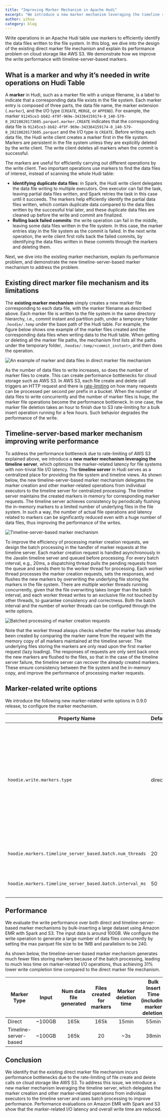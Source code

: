 ```yaml
---
title: "Improving Marker Mechanism in Apache Hudi"
excerpt: "We introduce a new marker mechanism leveraging the timeline server to address performance bottlenecks due to rate-limiting on cloud storage like AWS S3."
author: yihua
category: blog
---
```

Write operations in an Apache Hudi table use markers to efficiently identify the data files written to the file system.  In this blog, we dive into the design of the existing direct marker file mechanism and explain its performance problem on cloud storage like AWS S3.  We demonstrate how we improve the write performance with timeline-server-based markers.

<!--truncate-->

## What is a marker and why it’s needed in write operations on Hudi Table
 
A **marker** in Hudi, such as a marker file with a unique filename, is a label to indicate that a corresponding data file exists in the file system.  Each marker entry is composed of three parts, the data file name, the marker extension (`.marker`), and the I/O type (`CREATE`, `MERGE`, or `APPEND`).  For example, the marker `91245ce3-bb82-4f9f-969e-343364159174-0_140-579-0_20210820173605.parquet.marker.CREATE` indicates that the corresponding data file is `91245ce3-bb82-4f9f-969e-343364159174-0_140-579-0_20210820173605.parquet` and the I/O type is `CREATE`.  Before writing each data file, the Hudi write client creates a marker first in the file system.  Markers are persistent in the file system unless they are explicitly deleted by the write client.  The write client deletes all markers when the commit is successful.

The markers are useful for efficiently carrying out different operations by the write client.  Two important operations use markers to find the data files of interest, instead of scanning the whole Hudi table:
  - **Identifying duplicate data files**: in Spark, the Hudi write client delegates the data file writing to multiple executors.  One executor can fail the task, leaving partial data files written, and Spark retries the task in this case until it succeeds.  The markers help efficiently identify the partial data files written, which contain duplicate data compared to the data files written by the successful trial later, and these duplicate data files are cleaned up before the write and commit are finalized.
  - **Rolling back failed commits**: the write operation can fail in the middle, leaving some data files written in the file system.  In this case, the marker entries stay in the file system as the commit is failed.  In the next write operation, the write client first rolls back the failed commits, by identifying the data files written in these commits through the markers and deleting them.

Next, we dive into the existing marker mechanism, explain its performance problem, and demonstrate the new timeline-server-based marker mechanism to address the problem.

## Existing direct marker file mechanism and its limitations

The **existing marker mechanism** simply creates a new marker file corresponding to each data file, with the marker filename as described above.  Each marker file is written to the file system in the same directory hierarchy, i.e., commit instant and partition path, under a temporary folder `.hoodie/.temp` under the base path of the Hudi table.  For example, the figure below shows one example of the marker files created and the corresponding data files when writing data to the Hudi table.  When getting or deleting all the marker file paths, the mechanism first lists all the paths under the temporary folder, `.hoodie/.temp/<commit_instant>`, and then does the operation.

![An example of marker and data files in direct marker file mechanism](/assets/images/blog/marker-mechanism/direct-marker-file-mechanism.png)

As the number of data files to write increases, so does the number of marker files to create.  This can create performance bottlenecks for cloud storage such as AWS S3.  In AWS S3, each file create and delete call triggers an HTTP request and there is [rate-limiting](https://docs.aws.amazon.com/AmazonS3/latest/userguide/optimizing-performance.html) on how many requests can be processed per second per prefix in a bucket.  When the number of data files to write concurrently and the number of marker files is huge, the marker file operations become the performance bottleneck.  In one case, the marker file deletion takes an hour to finish due to S3 rate-limiting for a bulk insert operation running for a few hours.  Such behavior degrades the performance of the write.

## Timeline-server-based marker mechanism improving write performance

To address the performance bottleneck due to rate-limiting of AWS S3 explained above, we introduce a **new marker mechanism leveraging the timeline server**, which optimizes the marker-related latency for file systems with non-trivial file I/O latency.  The **timeline server** in Hudi serves as a centralized place for providing the file system and timeline views. As shown below, the new timeline-server-based marker mechanism delegates the marker creation and other marker-related operations from individual executors to the timeline server for centralized processing.  The timeline server maintains the created markers in memory for corresponding marker requests.  The timeline server achieves consistency by periodically flushing the in-memory markers to a limited number of underlying files in the file system.  In such a way, the number of actual file operations and latency related to markers can be significantly reduced even with a huge number of data files, thus improving the performance of the writes.

![Timeline-server-based marker mechanism](/assets/images/blog/marker-mechanism/timeline-server-based-marker-mechanism.png)

To improve the efficiency of processing marker creation requests, we design the batch processing in the handler of marker requests at the timeline server.  Each marker creation request is handled asynchronously in the Javalin timeline server and queued before processing. For every batch interval, e.g., 20ms, a dispatching thread pulls the pending requests from the queue and sends them to the worker thread for processing. Each worker thread processes the marker creation requests, sets the responses, and flushes the new markers by overwriting the underlying file storing the markers in the file system.  There are multiple worker threads running concurrently, given that the file overwriting takes longer than the batch interval, and each worker thread writes to an exclusive file not touched by other threads, to guarantee consistency and correctness. Both the batch interval and the number of worker threads can be configured through the write options.

![Batched processing of marker creation requests](/assets/images/blog/marker-mechanism/batched-marker-creation.png)


Note that the worker thread always checks whether the marker has already been created by comparing the marker name from the request with the memory copy of all markers maintained at the timeline server. The underlying files storing the markers are only read upon the first marker request (lazy loading).  The responses of requests are only sent back once the new markers are flushed to the files, so that in the case of the timeline server failure, the timeline server can recover the already created markers. These ensure consistency between the file system and the in-memory copy, and improve the performance of processing marker requests.

## Marker-related write options

We introduce the following new marker-related write options in 0.9.0 release, to configure the marker mechanism.

| Property Name |   Default   |     Meaning    |        
| ------------- | ----------- | :-------------:| 
| `hoodie.write.markers.type`     | direct | Marker type to use.  Two modes are supported: (1) `direct`: individual marker file corresponding to each data file is directly created by the writer; (2) `timeline_server_based`: marker operations are all handled at the timeline service which serves as a proxy.  New marker entries are batch processed and stored in a limited number of underlying files for efficiency. |
| `hoodie.markers.timeline_server_based.batch.num_threads`     | 20 | Number of threads to use for batch processing marker creation requests at the timeline server. | 
| `hoodie.markers.timeline_server_based.batch.interval_ms` | 50 | The batch interval in milliseconds for marker creation batch processing. |

## Performance

We evaluate the write performance over both direct and timeline-server-based marker mechanisms by bulk-inserting a large dataset using Amazon EMR with Spark and S3. The input data is around 100GB.  We configure the write operation to generate a large number of data files concurrently by setting the max parquet file size to be 1MB and parallelism to be 240.

As shown below, the timeline-server-based marker mechanism generates much fewer files storing markers because of the batch processing, leading to much less time on marker-related I/O operations, thus achieving 31% lower write completion time compared to the direct marker file mechanism.

| Marker Type |   Input   |  Num data file generated | Files created for markers | Marker deletion time | Bulk Insert Time (including marker deletion) |
| ----------- | --------- | :---------: | :---------: | :---------: | :---------: | 
| Direct | ~100GB | 165k | 165k | 15min | 55min |
| Timeline-server-based | ~100GB | 165k | 20 | ~3s | 38min |

## Conclusion

We identify that the existing direct marker file mechanism incurs performance bottlenecks due to the rate-limiting of file create and delete calls on cloud storage like AWS S3.  To address this issue, we introduce a new marker mechanism leveraging the timeline server, which delegates the marker creation and other marker-related operations from individual executors to the timeline server and uses batch processing to improve performance.  Performance evaluations on Amazon EMR with Spark and S3 show that the marker-related I/O latency and overall write time are reduced.